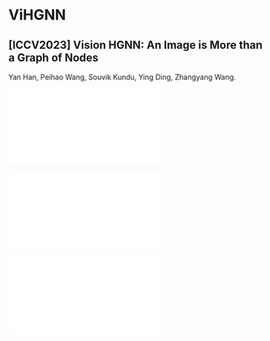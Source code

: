 # ViHGNN

## [ICCV2023] Vision HGNN: An Image is More than a Graph of Nodes

Yan Han, Peihao Wang, Souvik Kundu, Ying Ding, Zhangyang Wang.

![Alt text](assets/img/ViHGNN_teaser.pdf)

![Alt text](assets/img/ViHGCNN_HNN_Arch.pdf)

![Alt text](ViHGNN/assets/img/ViHGCNN_Pipeline.pdf)

